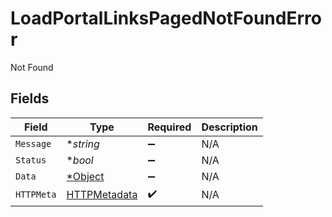 # LoadPortalLinksPagedNotFoundError

Not Found


## Fields

| Field                             | Type                              | Required                          | Description                       |
| --------------------------------- | --------------------------------- | --------------------------------- | --------------------------------- |
| `Message`                         | **string*                         | :heavy_minus_sign:                | N/A                               |
| `Status`                          | **bool*                           | :heavy_minus_sign:                | N/A                               |
| `Data`                            | [*Object](./object.md)            | :heavy_minus_sign:                | N/A                               |
| `HTTPMeta`                        | [HTTPMetadata](./httpmetadata.md) | :heavy_check_mark:                | N/A                               |